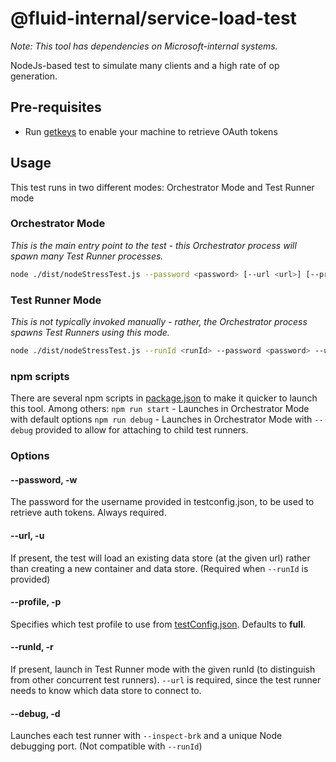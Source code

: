 # @fluid-internal/service-load-test

_Note: This tool has dependencies on Microsoft-internal systems._

NodeJs-based test to simulate many clients and a high rate of op generation.

## Pre-requisites

* Run [getkeys](/tools/getkeys/README.md) to enable your machine to retrieve OAuth tokens

## Usage

This test runs in two different modes: Orchestrator Mode and Test Runner mode

### Orchestrator Mode

_This is the main entry point to the test - this Orchestrator process will spawn many Test Runner processes._

```bash
node ./dist/nodeStressTest.js --password <password> [--url <url>] [--profile <profile>] [--debug]
```

### Test Runner Mode

_This is not typically invoked manually - rather, the Orchestrator process spawns Test Runners using this mode._

```bash
node ./dist/nodeStressTest.js --runId <runId> --password <password> --url <url> [--profile <profile>]
```

### npm scripts

There are several npm scripts in [package.json](./package.json) to make it quicker to launch this tool. Among others:
`npm run start` - Launches in Orchestrator Mode with default options
`npm run debug` - Launches in Orchestrator Mode with `--debug` provided to allow for attaching to child test runners.

### Options

#### --password, -w

The password for the username provided in testconfig.json, to be used to retrieve auth tokens. Always required.

#### --url, -u

If present, the test will load an existing data store (at the given url) rather than creating a new container and data store.
(Required when `--runId` is provided)

#### --profile, -p

Specifies which test profile to use from [testConfig.json](./testConfig.json). Defaults to **full**.

#### --runId, -r

If present, launch in Test Runner mode with the given runId (to distinguish from other concurrent test runners).
`--url` is required, since the test runner needs to know which data store to connect to.

#### --debug, -d

Launches each test runner with `--inspect-brk` and a unique Node debugging port. (Not compatible with `--runId`)
